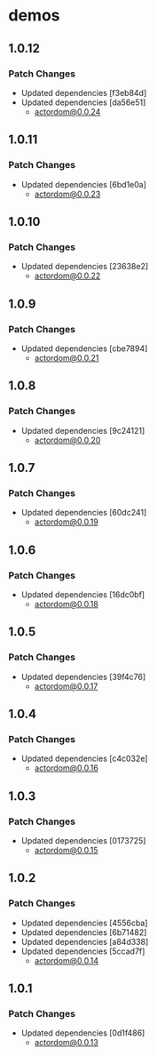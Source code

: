 # demos

## 1.0.12

### Patch Changes

- Updated dependencies [f3eb84d]
- Updated dependencies [da56e51]
  - actordom@0.0.24

## 1.0.11

### Patch Changes

- Updated dependencies [6bd1e0a]
  - actordom@0.0.23

## 1.0.10

### Patch Changes

- Updated dependencies [23638e2]
  - actordom@0.0.22

## 1.0.9

### Patch Changes

- Updated dependencies [cbe7894]
  - actordom@0.0.21

## 1.0.8

### Patch Changes

- Updated dependencies [9c24121]
  - actordom@0.0.20

## 1.0.7

### Patch Changes

- Updated dependencies [60dc241]
  - actordom@0.0.19

## 1.0.6

### Patch Changes

- Updated dependencies [16dc0bf]
  - actordom@0.0.18

## 1.0.5

### Patch Changes

- Updated dependencies [39f4c76]
  - actordom@0.0.17

## 1.0.4

### Patch Changes

- Updated dependencies [c4c032e]
  - actordom@0.0.16

## 1.0.3

### Patch Changes

- Updated dependencies [0173725]
  - actordom@0.0.15

## 1.0.2

### Patch Changes

- Updated dependencies [4556cba]
- Updated dependencies [6b71482]
- Updated dependencies [a84d338]
- Updated dependencies [5ccad7f]
  - actordom@0.0.14

## 1.0.1

### Patch Changes

- Updated dependencies [0d1f486]
  - actordom@0.0.13
